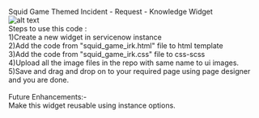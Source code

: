 Squid Game Themed Incident - Request - Knowledge Widget 
<br />
![alt text](https://github.com/avssrikanth/code-snippets/blob/0b965e0d6679d86f663b4b5ffd123c9869d840ee/Service%20Portal%20Widgets/Squid%20Game%20Themed%20Incident-Request-Knowledge/Squid%20Game%20Themed%20Incident-Request-Knowledge%20Widget%20Preview.png)
<br />
Steps to use this code :
<br />
1)Create a new widget in servicenow instance <br />
2)Add the code from "squid_game_irk.html" file to html template<br />
3)Add the code from "squid_game_irk.css" file to css-scss <br />
4)Upload all the image files in the repo with same name to ui images.<br />
5)Save and drag and drop on to your required page using page designer and you are done.<br />
<br />
Future Enhancements:-
<br />
Make this widget reusable using instance options.
